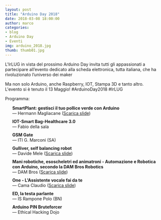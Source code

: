 ```yaml
---
layout: post
title: "Arduino Day 2018"
date: 2018-03-08 18:00:00
author: marco
categories:
- blog
- Arduino Day
- Eventi
img: arduino_2018.jpg
thumb: thumb01.jpg
---
```


L'IrLUG in vista del prossimo Arduino Day invita tutti gli appassionati a partecipare all’evento dedicato alla scheda elettronica, tutta italiana, che ha rivoluzionato l’universo dei maker

<!--more-->

Ma non solo Arduino, anche Raspberry, IOT, Stampa 3D e tanto altro. <br />
L'evento si è tenuto il 13 Maggio! #ArduinoDay2018 #IrLUG

<style>
    .schedule {
        list-style: none;
    }

    .schedule li {
        margin-top: 10px;
    }
</style>

<p>Programma:</p>

<ul class="schedule">
    <li>
        <strong>SmartPlant: gestisci il tuo pollice verde con Arduino</strong><br />— Hermann Magliacane
        (<a href="../../slides/arduinoday2018/hermann-magliacane.odp" download>Scarica slide</a>)
    </li>
    <li>
        <strong>IOT-Smart Bag-Healthcare 3.0</strong><br />— Fabio della sala
    </li>
    <li>
        <strong>GSM Gate</strong><br />— ITI G. Marconi (SA)
    </li>
    <li>
        <strong>Gulliver, self balancing robot</strong><br />— Davide Mele
        (<a href="../../slides/arduinoday2018/selfbalancingrobot.pdf" download>Scarica slide</a>)
    </li>
    <li>
        <strong>Mani robotiche, esoscheletri ed animatroni - Automazione e Robotica con Arduino, secondo la DAM Bros Robotics</strong><br />— DAM Bros (<a href="../../slides/arduinoday2018/dambros.pdf" download>Scarica slide</a>)
    </li>
    <li>
        <strong>One - L'Assistente vocale fai da te</strong><br />— Cama Claudio
        (<a href="../../slides/arduinoday2018/assistentefaidate.pdf" download>Scarica slide</a>)
    </li>
    <li>
        <strong>ED, la testa parlante</strong><br />— IS Rampone Polo (BN)
    </li>
    <li>
        <strong>Arduino PIN Bruteforcer</strong><br />— Ethical Hacking Dojo
    </li>
</ul>
